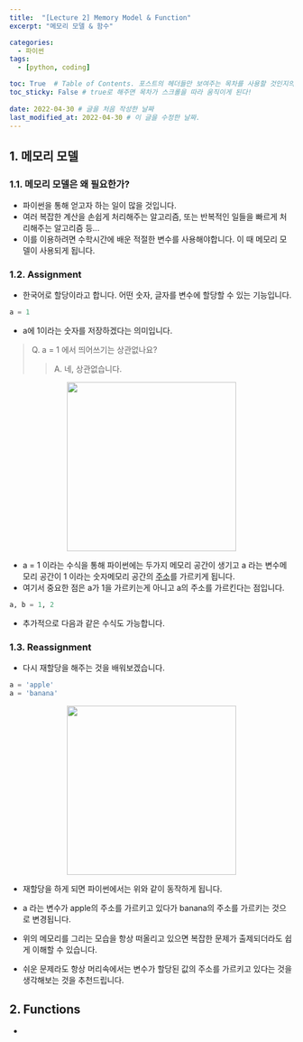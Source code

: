 ```yaml
---
title:  "[Lecture 2] Memory Model & Function"
excerpt: "메모리 모델 & 함수"

categories:
  - 파이썬
tags:
  - [python, coding]

toc: True  # Table of Contents. 포스트의 헤더들만 보여주는 목차를 사용할 것인지의 여부. ture 로 해주면 포스트의 목차가 보이게 된다.
toc_sticky: False # true로 해주면 목차가 스크롤을 따라 움직이게 된다!
 
date: 2022-04-30 # 글을 처음 작성한 날짜
last_modified_at: 2022-04-30 # 이 글을 수정한 날짜.
---
```


## 1. 메모리 모델

### 1.1. 메모리 모델은 왜 필요한가?

 - 파이썬을 통해 얻고자 하는 일이 많을 것입니다.
 - 여러 복잡한 계산을 손쉽게 처리해주는 알고리즘, 또는 반복적인 일들을 빠르게 처리해주는 알고리즘 등...
 - 이를 이용하려면 수학시간에 배운 적절한 변수를 사용해야합니다. 이 때 메모리 모델이 사용되게 됩니다.

### 1.2. Assignment

 - 한국어로 할당이라고 합니다. 어떤 숫자, 글자를 변수에 할당할 수 있는 기능입니다.

```py
a = 1
```

 - a에 1이라는 숫자를 저장하겠다는 의미입니다.

 > Q. a = 1 에서 띄어쓰기는 상관없나요?
 >> A. 네, 상관없습니다.

 <p align="center">
  <img src="https://user-images.githubusercontent.com/104422044/165975416-28fc45ba-d92a-4ded-86a6-5a133e8e60ac.png" width="300" height="auto">
</p>

 - a = 1 이라는 수식을 통해 파이썬에는 두가지 메모리 공간이 생기고 a 라는 변수메모리 공간이 1 이라는 숫자메모리 공간의 <u>주소</u>를 가르키게 됩니다.
 - 여기서 중요한 점은 a가 1을 가르키는게 아니고 a의 주소를 가르킨다는 점입니다.

```py
a, b = 1, 2
```
 - 추가적으로 다음과 같은 수식도 가능합니다.

### 1.3. Reassignment

 - 다시 재할당을 해주는 것을 배워보겠습니다.

```py
a = 'apple'
a = 'banana'
```

 <p align="center">
  <img src="https://user-images.githubusercontent.com/104422044/165976766-30d90395-5664-4054-8eec-65d8da382468.png" width="300" height="auto">
</p>

 - 재할당을 하게 되면 파이썬에서는 위와 같이 동작하게 됩니다.
 - a 라는 변수가 apple의 주소를 가르키고 있다가 banana의 주소를 가르키는 것으로 변경됩니다.
 
 - 위의 메모리를 그리는 모습을 항상 떠올리고 있으면 복잡한 문제가 출제되더라도 쉽게 이해할 수 있습니다.
 - 쉬운 문제라도 항상 머리속에서는 변수가 할당된 값의 주소를 가르키고 있다는 것을 생각해보는 것을 추천드립니다.

## 2. Functions

 -
